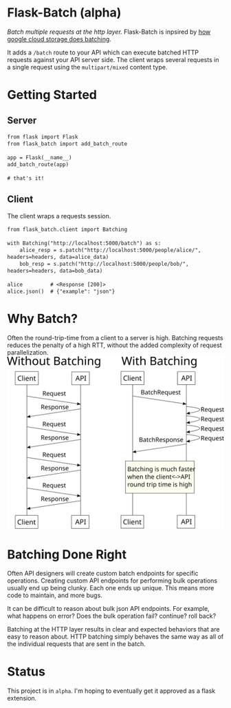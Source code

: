 # Flask-Batch (alpha)
_Batch multiple requests at the http layer._
Flask-Batch is inpsired by [how google cloud storage does batching](https://cloud.google.com/storage/docs/json_api/v1/how-tos/batch).

It adds a `/batch` route to your API which can execute batched HTTP requests against your
API server side. The client wraps several requests in a single request using the `multipart/mixed` content type.

# Getting Started
## Server
```
from flask import Flask
from flask_batch import add_batch_route

app = Flask(__name__)
add_batch_route(app)

# that's it!
```

## Client
The client wraps a requests session.
```
from flask_batch.client import Batching

with Batching("http://localhost:5000/batch") as s:
    alice_resp = s.patch("http://localhost:5000/people/alice/", headers=headers, data=alice_data)
    bob_resp = s.patch("http://localhost:5000/people/bob/", headers=headers, data=bob_data)

alice         # <Response [200]>
alice.json()  # {"example": "json"}
```

# Why Batch?
Often the round-trip-time from a client to a server is high.
Batching requests reduces the penalty of a high RTT, without the added complexity of request parallelization.
![](sequence-diagram.svg)

# Batching Done Right
Often API designers will create custom batch endpoints for specific operations.
Creating custom API endpoints for performing bulk operations usually end up
being clunky. Each one ends up unique. This means more code to maintain, and more bugs.

It can be difficult to reason about bulk json API endpoints.
For example, what happens on error? Does the bulk operation fail? continue?
roll back?

Batching at the HTTP layer results in clear and expected behaviors that are easy
to reason about. HTTP batching simply behaves the same way as all of the individual requests that are sent in the batch.

# Status
This project is in `alpha`. I'm hoping to eventually get it approved as a flask extension.
